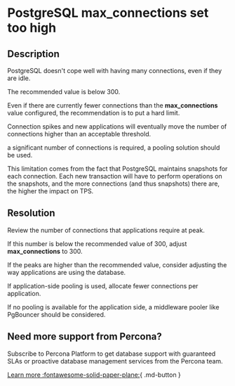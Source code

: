# PostgreSQL max_connections set too high

## Description

PostgreSQL doesn't cope well with having many connections, even if they are idle. 

The recommended value is below 300.

Even if there are currently fewer connections than the **max_connections** value configured, the recommendation is to put a hard limit. 

Connection spikes and new applications will eventually move the number of connections higher than an acceptable threshold. 



 a significant number of connections is required, a pooling solution should be used.

This limitation comes from the fact that PostgreSQL maintains snapshots for each connection. Each new transaction will have to perform operations on the snapshots, and the more connections (and thus snapshots) there are, the higher the impact on TPS. 
 
## Resolution

Review the number of connections that applications require at peak. 

 If this number is below the recommended value of 300, adjust **max_connections** to 300. 



 If the peaks are higher than the recommended value, consider adjusting the way applications are using the database. 



 If application-side pooling is used, allocate fewer connections per application. 

If no pooling is available for the application side, a middleware pooler like PgBouncer should be considered.

## Need more support from Percona?
Subscribe to Percona Platform to get database support with guaranteed SLAs or proactive database management services from the Percona team.

[Learn more :fontawesome-solid-paper-plane:](https://per.co.na/subscribe){ .md-button }
